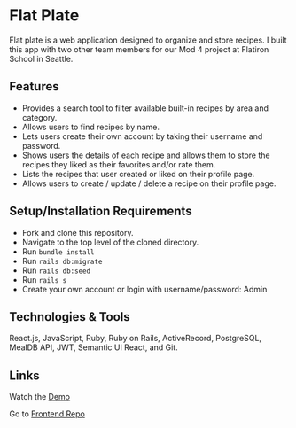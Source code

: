 # Flat Plate

Flat plate is a web application designed to organize and store recipes. I built this app with two other team members for our Mod 4 project at Flatiron School in Seattle.

## Features

- Provides a search tool to filter available built-in recipes by area and category.
- Allows users to find recipes by name.
- Lets users create their own account by taking their username and password.
- Shows users the details of each recipe and allows them to store the recipes they liked as their favorites and/or rate them.
- Lists the recipes that user created or liked on their profile page.
- Allows users to create / update / delete a recipe on their profile page.

## Setup/Installation Requirements

- Fork and clone this repository.
- Navigate to the top level of the cloned directory.
- Run `bundle install`
- Run `rails db:migrate`
- Run `rails db:seed`
- Run `rails s`
- Create your own account or login with username/password: Admin

<!-- ## Known Bugs

* Work in progress; there are no known bugs at this time. -->

## Technologies & Tools

React.js, JavaScript, Ruby, Ruby on Rails, ActiveRecord, PostgreSQL, MealDB API, JWT, Semantic UI React, and Git.

## Links

Watch the [Demo](https://youtu.be/7LEKQxTlra8)

Go to [Frontend Repo](https://github.com/bahayg/recipe-app-frontend)

<!-- ## Support and Contact Details

bahayg@gmail.com -->

<!-- ## License

Copyright (c) 2020 Bahay Gulle Bilgi. -->

<!-- This software is licenced under the MIT License. -->

<!-- Flat Plate is an app designed to organize and store recipes. A user can create, update, delete, favorite, and rate recipes. A search tool provides filtering by area and category as well as the ability to find recipes by name.

Flat Plate uses a Ruby on Rails backend and PostgreSQL database. The frontend was built with React.

I built this project with two other team members for our mod-4 project at Flatiron School in Seattle

To start:

- Fork and clone repo
- Run bundle install
- run rails db:migrate
- run rails db:seed
- run rails s
- Login with
  - username: Admin
  - password: Admin
  - or create your own user

Go to https://github.com/Joshua-Phelps/recipe-app-frontend for the frontend  -->
